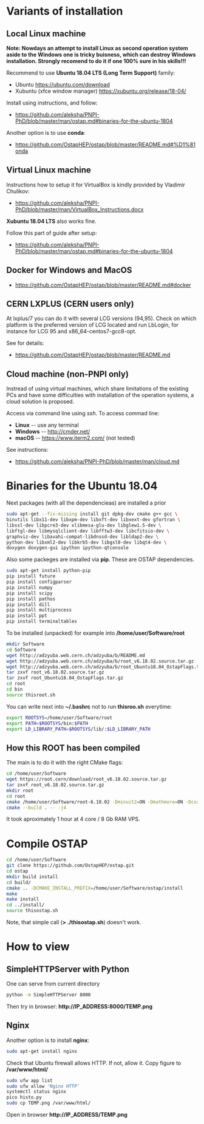 Variants of installation
========================

Local Linux machine
-------------------

**Note: Nowdays an attempt to install Linux as second operation system aside 
to the Windows one is tricky buisness, which can destroy Windows installation.
Strongly recomend to do it if one 100% sure in his skills!!!**

Recommend to use **Ubuntu 18.04 LTS (Long Term Support)** family:
 * Ubuntu https://ubuntu.com/download
 * Xubuntu (xfce window manager) https://xubuntu.org/release/18-04/

Install using instructions, and follow:
  - https://github.com/aleksha/PNPI-PhD/blob/master/man/ostap.md#binaries-for-the-ubuntu-1804

Another option is to use **conda**:
 - https://github.com/OstapHEP/ostap/blob/master/README.md#%D1%81onda

Virtual Linux machine
---------------------

Instructions how to setup it for VirtualBox is kindly provided by
Vladimir Chulikov:
 - https://github.com/aleksha/PNPI-PhD/blob/master/man/VirtualBox_Instructions.docx

**Xubuntu 18.04 LTS** also works fine.

Follow this part of guide after setup:
  - https://github.com/aleksha/PNPI-PhD/blob/master/man/ostap.md#binaries-for-the-ubuntu-1804


Docker for Windows and MacOS
----------------------------
 - https://github.com/OstapHEP/ostap/blob/master/README.md#docker


CERN LXPLUS (CERN users only)
-----------------------------

At lxplus/7 you can do it with several LCG versions (94,95). 
Check on which platform is the preferred version of LCG located and run LbLogin, 
for instance for LCG 95 and x86_64-centos7-gcc8-opt.

See for details:
 - https://github.com/OstapHEP/ostap/blob/master/README.md

Cloud machine (non-PNPI only)
------------------------------

Instread of using virtual machines, which share limitations of the existing PCs 
and have some difficulties with installation of the operation systems,
a cloud solution is proposed.

Access via command line using _ssh_.
To access commad line:
 * **Linux** -- use any terminal
 * **Windows** -- http://cmder.net/
 * **macOS** -- https://www.iterm2.com/ (not tested)

See instructions:
 - https://github.com/aleksha/PNPI-PhD/blob/master/man/cloud.md

 
Binaries for the Ubuntu 18.04
=============================

Next packages (with all the dependencieas) are installed a prior
```bash
sudo apt-get --fix-missing install git dpkg-dev cmake g++ gcc \ 
binutils libx11-dev libxpm-dev libxft-dev libxext-dev gfortran \
libssl-dev libpcre3-dev xlibmesa-glu-dev libglew1.5-dev \
libftgl-dev libmysqlclient-dev libfftw3-dev libcfitsio-dev \
graphviz-dev libavahi-compat-libdnssd-dev libldap2-dev \
python-dev libxml2-dev libkrb5-dev libgsl0-dev libqt4-dev \
doxygen doxygen-gui ipython ipython-qtconsole 
```

Also some packeges are installed via **pip**.
These are OSTAP dependencies.
```bash
sudo apt-get install python-pip
pip install future
pip install configparser
pip install numpy
pip install scipy
pip install pathos
pip install dill
pip install multiprocess
pip install ppt
pip install terminaltables
```

To be installed (unpacked) for example into **/home/user/Software/root**
```bash
mkdir Software
cd Software
wget http://adzyuba.web.cern.ch/adzyuba/b/README.md
wget http://adzyuba.web.cern.ch/adzyuba/b/root_v6.18.02.source.tar.gz
wget http://adzyuba.web.cern.ch/adzyuba/b/root_Ubuntu18.04_OstapFlags.tar.gz
tar zxvf root_v6.18.02.source.tar.gz
tar zxvf root_Ubuntu18.04_OstapFlags.tar.gz
cd root
cd bin
source thisroot.sh
```

You can write next into **~/.bashrc** not to run **thisroo.sh** everytime:
```bash
export ROOTSYS=/home/user/Software/root
export PATH=$ROOTSYS/bin:$PATH
export LD_LIBRARY_PATH=$ROOTSYS/lib/:$LD_LIBRARY_PATH
```

How this ROOT has been compiled
-------------------------------

The main is to do it with the right CMake flags:
```bash
cd /home/user/Software
wget https://root.cern/download/root_v6.18.02.source.tar.gz
tar zxvf root_v6.18.02.source.tar.gz
mkdir root
cd root
cmake /home/user/Software/root-6.18.02 -Dminuit2=ON -Dmathmore=ON -Dcxx14=ON
cmake --build . -- -j4
```

It took aproximately 1 hour at 4 core / 8 Gb RAM VPS.


Compile OSTAP
=============

```bash
cd /home/user/Software
git clone https://github.com/OstapHEP/ostap.git
cd ostap
mkdir build install
cd build/
cmake .. -DCMAKE_INSTALL_PREFIX=/home/user/Software/ostap/install
make
make install
cd ../install/
source thisostap.sh
```
Note, that simple call (**> ./thisostap.sh**) doesn't work.

How to view
===========

SimpleHTTPServer with Python
----------------------------

One can serve from current directory

```bash
python -m SimpleHTTPServer 8000
```
Then try in browser: **http://IP_ADDRESS:8000/TEMP.png**


Nginx
-----

Another option is to install **nginx**:

```bash
sudo apt-get install nginx
```

Check that Ubuntu firewall allows HTTP.
If not, allow it. Copy figure to **/var/www/html/**

```bash
sudo ufw app list
sudo ufw allow 'Nginx HTTP'
systemctl status nginx
pico histo.py
sudo cp TEMP.png /var/www/html/
```

Open in browser **http://IP_ADDRESS/TEMP.png**
